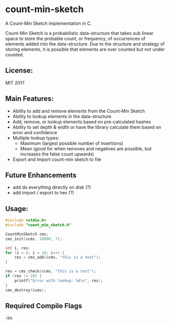 # count-min-sketch

A Count-Min Sketch implementation in C.

Count-Min Sketch is a probabilistic data-structure that takes sub linear space
to store the probable count, or frequency, of occurrences of elements added into the
data-structure. Due to the structure and strategy of storing elements, it is
possible that elements are over counted but not under counted.

## License:
MIT 2017

## Main Features:
* Ability to add and remove elements from the Count-Min Sketch
* Ability to lookup elements in the data-structure
* Add, remove, or lookup elements based on pre-calculated hashes
* Ability to set depth & width or have the library calculate them based on
error and confidence
* Multiple lookup types:
    * Maximum (largest possible number of insertions)
    * Mean (good for when removes and negatives are possible, but increases
        the false count upwards)
* Export and Import count-min sketch to file

## Future Enhancements
* add do everything directly on disk (?)
* add import / export to hex (?)

## Usage:
``` c
#include <stdio.h>
#include "count_min_sketch.h"

CountMinSketch cms;
cms_init(&cms, 10000, 7);

int i, res;
for (i = 0; i < 10; i++) {
    res = cms_add(&cms, "this is a test");
}

res = cms_check(&cms, "this is a test");
if (res != 10) {
    printf("Error with lookup: %d\n", res);
}
cms_destroy(&cms);
```

## Required Compile Flags
-lm

